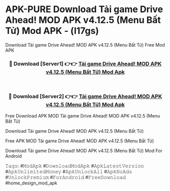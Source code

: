 # APK-PURE Download Tải game Drive Ahead! MOD APK v4.12.5 (Menu Bất Tử) Mod APK - (l17gs)
Download Tải game Drive Ahead! MOD APK v4.12.5 (Menu Bất Tử) Free Mod APK

<div align="center">
<h3>🔴 Download [Server1] 👉👉 <a href="https://apk-comot.site?title=Tải_game_Drive_Ahead!_MOD_APK_v4.12.5_(Menu_Bất_Tử)">Tải game Drive Ahead! MOD APK v4.12.5 (Menu Bất Tử) Mod Apk</a></h3><br>

<h3>🔴 Download [Server2] 👉👉 <a href="https://apk-comot.site?title=Tải_game_Drive_Ahead!_MOD_APK_v4.12.5_(Menu_Bất_Tử)">Tải game Drive Ahead! MOD APK v4.12.5 (Menu Bất Tử) Mod Apk</a></h3>
</div>


Free Download APK MOD Tải game Drive Ahead! MOD APK v4.12.5 (Menu Bất Tử)

Download Tải game Drive Ahead! MOD APK v4.12.5 (Menu Bất Tử) 

Free APK MOD Tải game Drive Ahead! MOD APK v4.12.5 (Menu Bất Tử) 

Download Tải game Drive Ahead! MOD APK v4.12.5 (Menu Bất Tử) Mod For Android

𝚃𝚊𝚐𝚜: #𝙼𝚘𝚍𝙰𝚙𝚔 #𝙳𝚘𝚠𝚗𝚕𝚘𝚊𝚍𝙼𝚘𝚍𝙰𝚙𝚔 #𝙰𝚙𝚔𝙻𝚊𝚝𝚎𝚜𝚝𝚅𝚎𝚛𝚜𝚒𝚘𝚗 #𝙰𝚙𝚔𝚄𝚗𝚕𝚒𝚖𝚒𝚝𝚎𝚍𝙼𝚘𝚗𝚎𝚢 #𝙰𝚙𝚔𝚄𝚗𝚕𝚘𝚌𝚔𝙰𝚕𝚕 #𝙰𝚙𝚔𝙽𝚘𝙰𝚍𝚜 #𝚄𝚗𝚕𝚘𝚌𝚔𝙿𝚛𝚎𝚖𝚒𝚞𝚖 #𝙵𝚘𝚛𝙰𝚗𝚍𝚛𝚘𝚒𝚍 #𝙵𝚛𝚎𝚎𝙳𝚘𝚠𝚗𝚕𝚘𝚊𝚍 #home_design_mod_apk